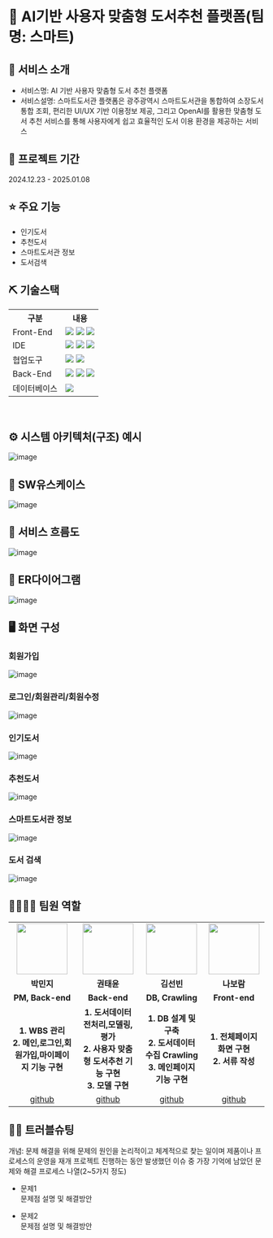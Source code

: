 # 📎 AI기반 사용자 맞춤형 도서추천 플랫폼(팀명: 스마트)

## 👀 서비스 소개
* 서비스명:  AI 기반 사용자 맞춤형 도서 추천 플랫폼
* 서비스설명: 스마트도서관 플랫폼은 광주광역시 스마트도서관을 통합하여 소장도서 통합 조회, 편리한 UI/UX 기반 이용정보 제공, 그리고 OpenAI를 활용한 맞춤형 도서 추천 서비스를 통해 사용자에게 쉽고 효율적인 도서 이용 환경을 제공하는 서비스

## 📅 프로젝트 기간
2024.12.23 - 2025.01.08
<br>

## ⭐ 주요 기능
* 인기도서
* 추천도서
* 스마트도서관 정보
* 도서검색

## ⛏ 기술스택
<table>
    <tr>
        <th>구분</th>
        <th>내용</th>
    </tr>
    <tr>
        <td>Front-End</td>
        <td>
            <img src="https://img.shields.io/badge/HTML-E34F26?style=for-the-badge&logo=HTML5&logoColor=white"/>
            <img src="https://img.shields.io/badge/CSS-1572B6?style=for-the-badge&logo=CSS3&logoColor=white"/>
            <img src="https://img.shields.io/badge/JavaScript-F7DF1E?style=for-the-badge&logo=JavaScript&logoColor=white"/>
        </td>
    </tr>
    <tr>
        <td>IDE</td>
        <td>
            <img src="https://img.shields.io/badge/VSCode-007ACC?style=for-the-badge&logo=VisualStudioCode&logoColor=white"/>
            <img src="https://img.shields.io/badge/Colab-ffbe76?style=for-the-badge&logo=Colab&logoColor=white"/>
            <img src="https://img.shields.io/badge/Jupyter-f6e58d?style=for-the-badge&logo=Jupyter&logoColor=white"/>
        </td>
    </tr>
    <tr>
        <td>협업도구</td>
        <td>
            <img src="https://img.shields.io/badge/Notion-999999?style=for-the-badge&logo=Notion&logoColor=block"/>
            <img src="https://img.shields.io/badge/GitHub-181717?style=for-the-badge&logo=GitHub&logoColor=white"/>
        </td>
    </tr>
    <tr>
        <td>Back-End</td>
        <td>
            <img src="https://img.shields.io/badge/Java-007396?style=for-the-badge&logo=java&logoColor=white"/>
            <img src="https://img.shields.io/badge/SpringBoot-6ab04c?style=for-the-badge&logo=SpringBoot&logoColor=white"/>
            <img src="https://img.shields.io/badge/TomCat-f0932b?style=for-the-badge&logo=TomCat&logoColor=white"/>
        </td>
    </tr>
    <tr>
        <td>데이터베이스</td>
        <td>
            <img src="https://img.shields.io/badge/MySQL-7ed6df?style=for-the-badge&logo=MySQL&logoColor=white"/>
        </td>
    </tr>
</table>


<br>

## ⚙ 시스템 아키텍처(구조) 예시 
![image](https://github.com/user-attachments/assets/2ce5150a-24b6-46c4-a56e-bd730f0292d8)


## 📌 SW유스케이스
![image](https://github.com/user-attachments/assets/077929db-dca3-4265-81fd-bbc41947d798)
<br>

## 📌 서비스 흐름도
![image](https://github.com/user-attachments/assets/0d37a1fd-1b96-4330-b909-b60e5e73a497)
<br>

## 📌 ER다이어그램
![image](https://github.com/user-attachments/assets/59ed74a7-8dd9-4ae1-b941-c5b9e57e77fa)
<br>

## 🖥 화면 구성

### 회원가입
![image](https://github.com/user-attachments/assets/68de1aa0-cab4-46ef-b833-86a6e7229d61)
<br>

### 로그인/회원관리/회원수정
![image](https://github.com/user-attachments/assets/f3528331-57e6-4085-9357-dba5d22f89f9)
<br>

### 인기도서
![image](https://github.com/user-attachments/assets/ec12d9ce-8f91-41a6-8bb7-cfcfc0f93773)
<br>

### 추천도서
![image](https://github.com/user-attachments/assets/7170af62-2d7f-4770-8880-6470f5f836fe)
<br>

### 스마트도서관 정보
![image](https://github.com/user-attachments/assets/321e7a64-0d02-47b7-835c-6cbfe3d1e48d)
<br>

### 도서 검색
![image](https://github.com/user-attachments/assets/9776cf00-ed1c-4f2e-9558-89628c507df0)
<br>

## 👨‍👩‍👦‍👦 팀원 역할
<table>
  <tr>
    <td align="center"><img src="https://item.kakaocdn.net/do/fd49574de6581aa2a91d82ff6adb6c0115b3f4e3c2033bfd702a321ec6eda72c" width="100" height="100"/></td>
    <td align="center"><img src="https://mb.ntdtv.kr/assets/uploads/2019/01/Screen-Shot-2019-01-08-at-4.31.55-PM-e1546932545978.png" width="100" height="100"/></td>
    <td align="center"><img src="https://mblogthumb-phinf.pstatic.net/20160127_177/krazymouse_1453865104404DjQIi_PNG/%C4%AB%C4%AB%BF%C0%C7%C1%B7%BB%C1%EE_%B6%F3%C0%CC%BE%F0.png?type=w2" width="100" height="100"/></td>
    <td align="center"><img src="https://i.pinimg.com/236x/ed/bb/53/edbb53d4f6dd710431c1140551404af9.jpg" width="100" height="100"/></td>
  </tr>
  <tr>
    <td align="center"><strong>박민지</strong></td>
    <td align="center"><strong>권태윤</strong></td>
    <td align="center"><strong>김선빈</strong></td>
    <td align="center"><strong>나보람</strong></td>
  </tr>
  <tr>
    <td align="center"><b>PM, Back-end</b></td>
    <td align="center"><b>Back-end</b></td>
    <td align="center"><b>DB, Crawling</b></td>
    <td align="center"><b>Front-end</b></td>
  </tr>
  <tr>
    <td align="center"><b>1. WBS 관리<br>2. 메인,로그인,회원가입,마이페이지 기능 구현</b></td>
    <td align="center"><b>1. 도서데이터 전처리,모델링,평가<br>2. 사용자 맞춤형 도서추천 기능 구현<br>3. 모델 구현</b></td>
    <td align="center"><b>1. DB 설계 및 구축<br>2. 도서데이터 수집 Crawling<br>3. 메인페이지 기능 구현</b></td>
    <td align="center"><b>1. 전체페이지 화면 구현<br>2. 서류 작성</b></td>
  </tr>
  <tr>
    <td align="center"><a href="https://github.com/minchichi" target='_blank'>github</a></td>
    <td align="center"><a href="https://github.com/YoutubeOfficer" target='_blank'>github</a></td>
    <td align="center"><a href="https://github.com/Kim-Seon-Bin" target='_blank'>github</a></td>
    <td align="center"><a href="https://github.com/NaBoram" target='_blank'>github</a></td>
  </tr>
</table>

## 🤾‍♂️ 트러블슈팅
개념: 문제 해결을 위해 문제의 원인을 논리적이고 체계적으로 찾는 일이며 제품이나 프로세스의 운영을 재개
프로젝트 진행하는 동안 발생했던 이슈 중 가장 기억에 남았던 문제와 해결 프로세스 나열(2~5가지 정도)
  
* 문제1<br>
 문제점 설명 및 해결방안
 
* 문제2<br>
 문제점 설명 및 해결방안
